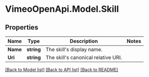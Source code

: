 # VimeoOpenApi.Model.Skill
## Properties

Name | Type | Description | Notes
------------ | ------------- | ------------- | -------------
**Name** | **string** | The skill&#39;s display name. | 
**Uri** | **string** | The skill&#39;s canonical relative URI. | 

[[Back to Model list]](../README.md#documentation-for-models) [[Back to API list]](../README.md#documentation-for-api-endpoints) [[Back to README]](../README.md)

